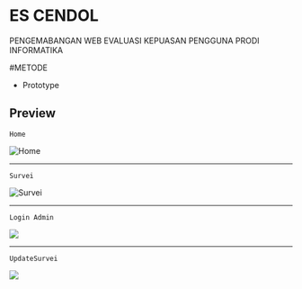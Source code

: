 # ES CENDOL

PENGEMABANGAN WEB EVALUASI KEPUASAN PENGGUNA PRODI INFORMATIKA

#METODE 
- Prototype

## Preview

`Home`

![Home](https://github.com/Haikall01/survei/assets/172413397/367b6496-35b4-481f-a961-b8e7f30a4b52)

***

`Survei`

![Survei](https://github.com/Haikall01/survei/assets/172413397/69de591f-6b40-4477-93fe-75ff516950a7)

*** 

`Login Admin`

<img src="https://imgur.com/tpy2yM4">

***

`UpdateSurvei`

<img src="https://imgur.com/T1NljUG">

